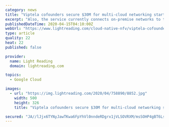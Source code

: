 ```yaml
---
category: news
title: "Viptela cofounders secure $30M for multi-cloud networking startup"
excerpt: "Also, the service currently connects on-premise networks to the Amazon Web Services (AWS), Google Cloud Platform (GCP) and Microsoft Azure clouds globally. Alkira is also integrated with a number of firewalls and security services – such as Palo Alto Networks – and will also connect to additional clouds in the future. \"Our solution is ..."
publishedDateTime: 2020-04-15T04:10:00Z
webUrl: "https://www.lightreading.com/cloud-native-nfv/viptela-cofounders-secure-$30m-for-multi-cloud-networking-startup/d/d-id/758890"
type: article
quality: 22
heat: 22
published: false

provider:
  name: Light Reading
  domain: lightreading.com

topics:
  - Google Cloud

images:
  - url: "https://img.lightreading.com/2020/04/758890/8852.jpg"
    width: 500
    height: 326
    title: "Viptela cofounders secure $30M for multi-cloud networking startup"

secured: "JA//lJjx6TYNyJawTKwa6FpYhVl0nndeRDgrx1jVLSOVRXM/msSOHP4gBT6LsHIdP+N218dbvobrq4e+yUJG6dV2aJuco5ZN5DiJLxOl6HviYKdahBIA/E2VLgv05u685DzehCfRfkz/8mJj3R/joVEirTKw62xD3MH9h9sE+xGB4NVSzEi8BORcIqRc6sDPhTOytCrOIGCyKgH09oR/BXXzhaFYiSEHBJXz4G3+e2vW10zx34EI6R3QX15vbeM3F+KwFRnyEW0CqEQUSdum54ASWWVvyy/gp+M0augDqiO+AVMtXV8uIG3CBS/CB9AN;vjAky4ohYtRuEfiDaAX7Nw=="
---
```


